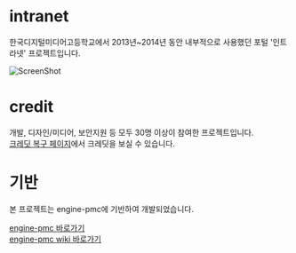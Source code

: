 # intranet
한국디지털미디어고등학교에서 2013년~2014년 동안 내부적으로 사용했던 포털 '인트라넷' 프로젝트입니다.

![ScreenShot](https://prev.kr/attachs/dimigoshift/intranet-screen.png)


# credit
개발, 디자인/미디어, 보안지원 등 모두 30명 이상이 참여한 프로젝트입니다.  
[크레딧 복구 페이지](https://lab.prev.kr/dimigo/credit/)에서 크레딧을 보실 수 있습니다.


# 기반
본 프로젝트는 engine-pmc에 기반하여 개발되었습니다.

[engine-pmc 바로가기](https://github.com/Prev/engine-pmc)  
[engine-pmc wiki 바로가기](https://github.com/Prev/engine-pmc/wiki)
